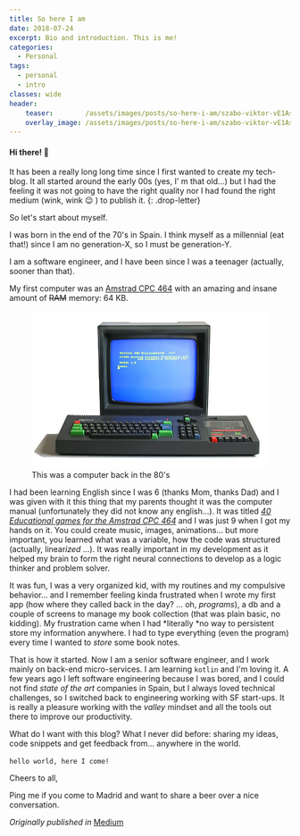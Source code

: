 ```yaml
---
title: So here I am
date: 2018-07-24
excerpt: Bio and introduction. This is me!
categories:
  - Personal
tags:
  - personal
  - intro
classes: wide
header:
    teaser:        /assets/images/posts/so-here-i-am/szabo-viktor-vE1As8YoJRs-unsplash-rotated-hdpi.jpg
    overlay_image: /assets/images/posts/so-here-i-am/szabo-viktor-vE1As8YoJRs-unsplash-rotated-xxhdpi.jpg
---
```


#### Hi there! :wave:

It has been a really long long time since I first wanted to create my tech-blog. It all started around the early 
00s (yes, I' m that old...) but I had the feeling it was not going to have the right quality nor I had found the right 
medium (wink, wink :wink: ) to publish it.
{: .drop-letter}

So let's start about myself.

I was born in the end of the 70's in Spain. I think myself as a millennial (eat that!) since I am no generation-X, so I 
must be generation-Y.

I am a software engineer, and I have been since I was a teenager (actually, sooner than that).

My first computer was an [Amstrad CPC 464](https://en.wikipedia.org/wiki/Amstrad_CPC#CPC464) with an amazing and insane 
amount of ~~RAM~~ memory: 64 KB.

<figure>
    <img src="/assets/images/posts/so-here-i-am/amstrad-cpc.jpeg" alt="This was a computer back in the 80's">
    <figcaption>This was a computer back in the 80's</figcaption>
</figure>

I had been learning English since I was 6 (thanks Mom, thanks Dad) and I was given with it this thing that my parents 
thought it was the computer manual (unfortunately they did not know any english...).
It was titled *[40 Educational games for the Amstrad CPC 464](http://www.cpcwiki.eu/index.php/40_Educational_Games_for_the_Amstrad_CPC464)* 
and I was just 9 when I got my hands on it. 
You could create music, images, animations... but more important, you learned what was a variable, how the code was 
structured (actually, linear*ized* ...). It was really important in my development as it helped my brain to form the right 
neural connections to develop as a logic thinker and problem solver.

It was fun, I was a very organized kid, with my routines and my compulsive behavior... and I remember feeling kinda 
frustrated when I wrote my first app (how where they called back in the day? ... oh, *programs*), a db and a couple of 
screens to manage my book collection (that was plain basic, no kidding). My frustration came when I had *literally *no 
way to persistent store my information anywhere. I had to type everything (even the program) every time I wanted to 
*store* some book notes.

That is how it started. Now I am a senior software engineer, and I work mainly on back-end micro-services. I am learning 
`kotlin` and I'm loving it. A few years ago I left software engineering because I was bored, and I could not find 
*state of the art* companies in Spain, but I always loved technical challenges, so I switched back to engineering working 
with SF start-ups. It is really a pleasure working with the *valley* mindset and all the tools out there to improve
 our productivity.

What do I want with this blog? What I never did before: sharing my ideas, code snippets and get feedback from... 
anywhere in the world.

`hello world, here I come!`

Cheers to all,

Ping me if you come to Madrid and want to share a beer over a nice conversation.

_Originally published in_ [<i class="fab fa-fw fa-medium"></i>Medium](https://medium.com/@juan_ara/about-myself-35a9745cc4fa)

